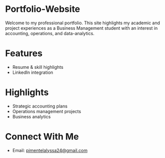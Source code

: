# Portfolio-Website
Welcome to my professional portfolio. 
This site highlights my academic and project experiences as a Business Management student with an interest in accounting, operations, and data-analytics.
# Features
- Resume & skill highlights
- LinkedIn integration
   
# Highlights
- Strategic accounting plans
- Operations management projects
- Business analytics 

# Connect With Me 
- Email: pimentelalyssa24@gmail.com
